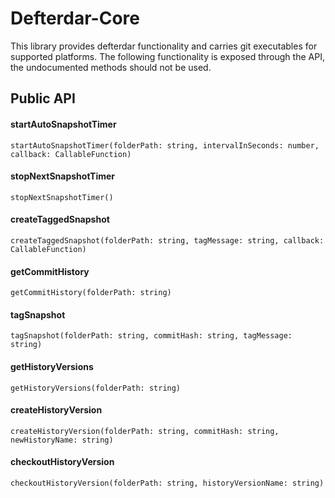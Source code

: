 # Defterdar-Core

This library provides defterdar functionality and carries git executables for supported platforms. The following
functionality is exposed through the API, the undocumented methods should not be used.

## Public API

#### startAutoSnapshotTimer

```
startAutoSnapshotTimer(folderPath: string, intervalInSeconds: number, callback: CallableFunction)
```

#### stopNextSnapshotTimer

```
stopNextSnapshotTimer()
```

#### createTaggedSnapshot

```
createTaggedSnapshot(folderPath: string, tagMessage: string, callback: CallableFunction)
```

#### getCommitHistory

```
getCommitHistory(folderPath: string)
```

#### tagSnapshot

```
tagSnapshot(folderPath: string, commitHash: string, tagMessage: string)
```

#### getHistoryVersions

```
getHistoryVersions(folderPath: string) 
```

#### createHistoryVersion

```
createHistoryVersion(folderPath: string, commitHash: string, newHistoryName: string)
```

#### checkoutHistoryVersion

```
checkoutHistoryVersion(folderPath: string, historyVersionName: string)
```
